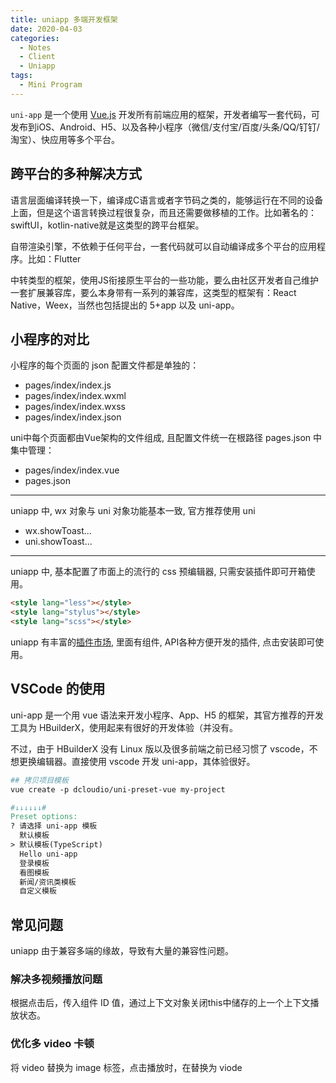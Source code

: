 ```yaml
---
title: uniapp 多端开发框架
date: 2020-04-03
categories:
  - Notes
  - Client
  - Uniapp
tags:
  - Mini Program
---
```


`uni-app` 是一个使用 [Vue.js](https://vuejs.org/) 开发所有前端应用的框架，开发者编写一套代码，可发布到iOS、Android、H5、以及各种小程序（微信/支付宝/百度/头条/QQ/钉钉/淘宝）、快应用等多个平台。

<!-- more -->

## 跨平台的多种解决方式

语言层面编译转换一下，编译成C语言或者字节码之类的，能够运行在不同的设备上面，但是这个语言转换过程很复杂，而且还需要做移植的工作。比如著名的：swiftUI，kotlin-native就是这类型的跨平台框架。

自带渲染引擎，不依赖于任何平台，一套代码就可以自动编译成多个平台的应用程序。比如：Flutter

中转类型的框架，使用JS衔接原生平台的一些功能，要么由社区开发者自己维护一套扩展兼容库，要么本身带有一系列的兼容库，这类型的框架有：React Native，Weex，当然也包括提出的 5+app 以及 uni-app。

## 小程序的对比

小程序的每个页面的 json 配置文件都是单独的：
-	pages/index/index.js
-	pages/index/index.wxml
-	pages/index/index.wxss
-	pages/index/index.json

uni中每个页面都由Vue架构的文件组成, 且配置文件统一在根路径 pages.json 中集中管理：
-	pages/index/index.vue
-	pages.json

---

uniapp 中, wx 对象与 uni 对象功能基本一致, 官方推荐使用 uni

- wx.showToast...
- uni.showToast...

---

uniapp 中, 基本配置了市面上的流行的 css 预编辑器, 只需安装插件即可开箱使用。

~~~html
<style lang="less"></style>
<style lang="stylus"></style>
<style lang="scss"></style>
~~~

uniapp 有丰富的[插件市场](https://ext.dcloud.net.cn/), 里面有组件, API各种方便开发的插件, 点击安装即可使用。

## VSCode 的使用

uni-app 是一个用 vue 语法来开发小程序、App、H5 的框架，其官方推荐的开发工具为 HBuilderX，使用起来有很好的开发体验（并没有。

不过，由于 HBuilderX 没有 Linux 版以及很多前端之前已经习惯了 vscode，不想更换编辑器。直接使用 vscode 开发 uni-app，其体验很好。

~~~makefile
## 拷贝项目模板
vue create -p dcloudio/uni-preset-vue my-project

#↓↓↓↓↓↓#
Preset options:
? 请选择 uni-app 模板
  默认模板
> 默认模板(TypeScript)
  Hello uni-app
  登录模板
  看图模板
  新闻/资讯类模板
  自定义模板
~~~

## 常见问题

uniapp 由于兼容多端的缘故，导致有大量的兼容性问题。

### 解决多视频播放问题

根据点击后，传入组件 ID 值，通过上下文对象关闭this中储存的上一个上下文播放状态。

### 优化多 video 卡顿

将 video 替换为 image 标签，点击播放时，在替换为 viode
